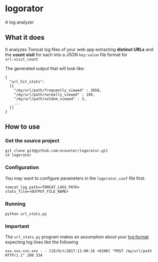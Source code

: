 # logorator
A log analyzer


## What it does
It analyzes Tomcat log files of your web app extracting **distinct URLs** and the **count visit** for each into a JSON `key:value` file format for `url:visit_count`

The generated output that will look like:
```
{
  "url_hit_stats":
  [{
    "/my/url/path/frequently_viewed" : 3958,
    "/my/url/path/normally_viewed" : 194,
    "/my/url/path/seldom_viewed" : 3,
    ...
  }]
}
```

## How to use

### Get the source project
```
git clone git@github.com:ncounter/logorator.git
cd logorator
```

### Configuration
You may want to configure parameters in the `logorator.conf` file first.

```
tomcat_log_path=<TOMCAT_LOGS_PATH>
stats_file=<OUTPUT_FILE_NAME>
```

### Running
```
python url_stats.py
```

### Important
The `url_stats.py` program makes an assumption about your [log format](https://github.com/ncounter/logorator/blob/master/url_stats.py#L19) expecting log lines like the following

`xxx.xxx.xxx.xxx - - [19/Oct/2017:11:00:16 +0200] "POST /my/url/path HTTP/1.1" 200 334`
